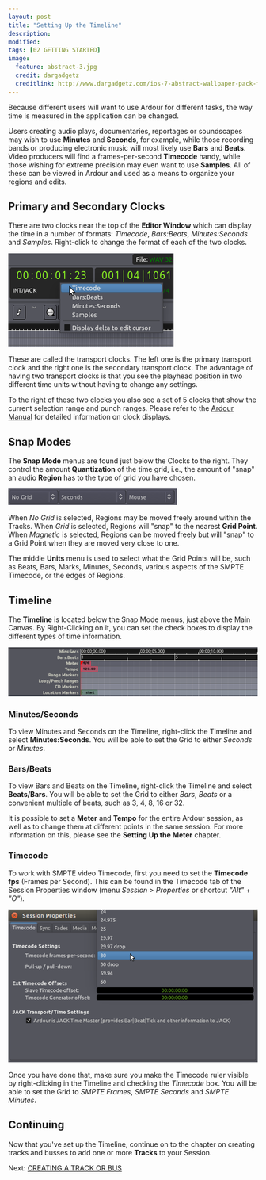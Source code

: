 ```yaml
---
layout: post
title: "Setting Up the Timeline"
description:
modified: 
tags: [02 GETTING STARTED]
image:
  feature: abstract-3.jpg
  credit: dargadgetz
  creditlink: http://www.dargadgetz.com/ios-7-abstract-wallpaper-pack-for-iphone-5-and-ipod-touch-retina/
---
```


Because different users will want to use Ardour for different tasks, the
way time is measured in the application can be changed.

Users creating audio plays, documentaries, reportages or soundscapes may wish to use
**Minutes** and **Seconds**, for example, while those recording bands or
producing electronic music will most likely use **Bars** and **Beats**.
Video producers will find a frames-per-second **Timecode** handy, while
those wishing for extreme precision may even want to use **Samples**.
All of these can be viewed in Ardour and used as a means to organize
your regions and edits.

Primary and Secondary Clocks
----------------------------

There are two clocks near the top of the **Editor Window** which can
display the time in a number of formats: *Timecode*, *Bars:Beats*,
*Minutes:Seconds* and *Samples*. Right-click to change the format of
each of the two clocks.

![Clock Units](../images/Ardour3_Clock_Units.png)

These are called the transport clocks. The left one is the primary
transport clock and the right one is the secondary transport clock. The
advantage of having two transport clocks is that you see the playhead
position in two different time units without having to change any
settings.

To the right of these two clocks you also see a set of 5 clocks that
show the current selection range and punch ranges. Please refer to the
[Ardour Manual](http://manual.ardour.org/ardours-interface/using-ardour-clock-displays/)
for detailed information on clock displays. 

Snap Modes
----------

The **Snap Mode** menus are found just below the Clocks to the right.
They control the amount **Quantization** of the time grid, i.e., the
amount of "snap" an audio **Region** has to the type of grid you have
chosen.

![Snap](../images/Ardour3_Snap_Options.png)

When *No Grid* is selected, Regions may be moved freely around within
the Tracks. When *Grid* is selected, Regions will "snap" to the nearest
**Grid Point**. When *Magnetic* is selected, Regions can be moved freely
but will "snap" to a Grid Point when they are moved very close to one.

The middle **Units** menu is used to select what the Grid Points will
be, such as Beats, Bars, Marks, Minutes, Seconds, various aspects of the
SMPTE Timecode, or the edges of Regions. 

Timeline
--------

The **Timeline** is located below the Snap Mode menus, just above the
Main Canvas. By Right-Clicking on it, you can set the check boxes to
display the different types of time information.

![Timeline](../images/Ardour3_Overview_Rulers.png)

### Minutes/Seconds

To view Minutes and Seconds on the Timeline, right-click the Timeline
and select **Minutes:Seconds**. You will be able to set the Grid to
either *Seconds* or *Minutes*.

### Bars/Beats

To view Bars and Beats on the Timeline, right-click the Timeline and
select **Beats/Bars**. You will be able to set the Grid to either
*Bars*, *Beats* or a convenient multiple of beats, such as 3, 4, 8, 16
or 32.

It is possible to set a **Meter** and **Tempo** for the entire Ardour
session, as well as to change them at different points in the same
session. For more information on this, please see the **Setting Up the
Meter** chapter. 

### Timecode

To work with SMPTE video Timecode, first you need to set the **Timecode
fps** (Frames per Second). This can be found in the Timecode tab of the
Session Properties window (menu *Session > Properties* or shortcut
*"Alt"* + *"O"*)*.*

![Timecode](../images/Ardour3_Timecode.png) 

Once you have done that, make sure you make the Timecode ruler visible
by right-clicking in the Timeline and checking the *Timecode* box. You
will be able to set the Grid to *SMPTE Frames*, *SMPTE Seconds* and
*SMPTE Minutes*.

Continuing
----------

Now that you've set up the Timeline, continue on to the chapter on
creating tracks and busses to add one or more **Tracks** to your Session. 

Next: [CREATING A TRACK OR BUS](../creating-a-track-or-bus)
